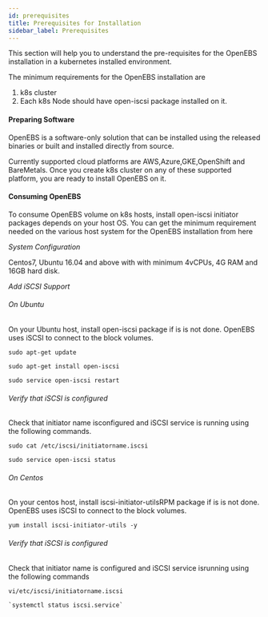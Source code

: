 ```yaml
---
id: prerequisites
title: Prerequisites for Installation
sidebar_label: Prerequisites
---
```


This section will help you to understand the pre-requisites for the OpenEBS installation in a kubernetes installed environment. 

The minimum requirements for the OpenEBS installation are

1. k8s cluster
2. Each k8s Node should have open-iscsi package installed on it.



#### **Preparing Software**

OpenEBS is a software-only solution that can be installed using the released binaries or built and installed directly from source.

Currently supported cloud platforms are AWS,Azure,GKE,OpenShift and BareMetals. Once you create k8s cluster on any of these supported platform, you are ready to install OpenEBS on it.



#### **Consuming OpenEBS** 

To consume OpenEBS volume on k8s hosts, install open-iscsi initiator packages depends on your host OS. You can get the minimum requirement needed on the various host system for the OpenEBS installation from here

 

*System Configuration*

Centos7, Ubuntu 16.04 and above with with minimum 4vCPUs, 4G RAM and 16GB hard disk. 

 

*Add iSCSI Support*

###### On Ubuntu

On your Ubuntu host, install open-iscsi package if is is not done. OpenEBS uses iSCSI to connect to the block volumes.

```
sudo apt-get update
```

```
sudo apt-get install open-iscsi
```

```
sudo service open-iscsi restart
```



###### Verify that iSCSI is configured

Check that initiator name isconfigured and iSCSI service is running using the following commands.

```
sudo cat /etc/iscsi/initiatorname.iscsi
```

```
sudo service open-iscsi status
```



###### On Centos

On your centos host, install iscsi-initiator-utilsRPM package if is is not done. OpenEBS uses iSCSI to connect to the block volumes.

```
yum install iscsi-initiator-utils -y
```

 

###### Verify that iSCSI is configured

Check that initiator name is configured and iSCSI service isrunning using the following commands

```
vi/etc/iscsi/initiatorname.iscsi
```

```
`systemctl status iscsi.service`
```



<!-- Hotjar Tracking Code for https://docs.openebs.io -->
<script>
   (function(h,o,t,j,a,r){
       h.hj=h.hj||function(){(h.hj.q=h.hj.q||[]).push(arguments)};
       h._hjSettings={hjid:785693,hjsv:6};
       a=o.getElementsByTagName('head')[0];
       r=o.createElement('script');r.async=1;
       r.src=t+h._hjSettings.hjid+j+h._hjSettings.hjsv;
       a.appendChild(r);
   })(window,document,'https://static.hotjar.com/c/hotjar-','.js?sv=');
</script>